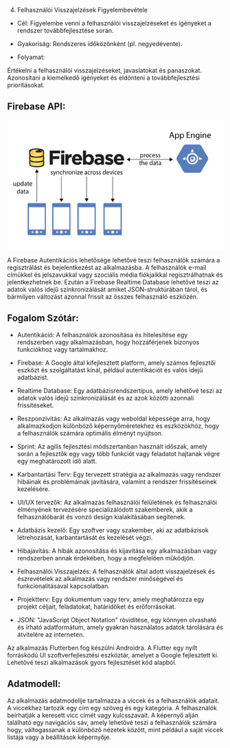 4. Felhasználói Visszajelzések Figyelembevétele
- Cél: Figyelembe venni a felhasználói visszajelzéseket és igényeket a rendszer továbbfejlesztése során.

- Gyakoriság: Rendszeres időközönként (pl. negyedévente).

- Folyamat:

Értékelni a felhasználói visszajelzéseket, javaslatokat és panaszokat.
Azonosítani a kiemelkedő igényeket és eldönteni a továbbfejlesztési prioritásokat.

## Firebase API:

![](firebase.png)

A Firebase Autentikációs lehetősége lehetővé teszi felhasználók számára a regisztrálást és bejelentkezést az alkalmazásba.
A felhasználók e-mail címükkel és jelszavukkal vagy szociális média fiókjaikkal regisztrálhatnak és jelentkezhetnek be.
Ezután a Firebase Realtime Database lehetővé teszi az adatok valós idejű szinkronizálását
amiket JSON-struktúrában tárol, és bármilyen változást azonnal frissít az összes felhasználó eszközén.

## Fogalom Szótár:

- Autentikáció: A felhasználók azonosítása és hitelesítése egy rendszerben vagy alkalmazásban, hogy hozzáférjenek bizonyos funkciókhoz vagy tartalmakhoz.

- Firebase: A Google által kifejlesztett platform, amely számos fejlesztői eszközt és szolgáltatást kínál, például autentikációt és valós idejű adatbázist.

- Realtime Database: Egy adatbázisrendszertípus, amely lehetővé teszi az adatok valós idejű szinkronizálását és az azok közötti azonnali frissítéseket.

- Reszponzivitás: Az alkalmazás vagy weboldal képessége arra, hogy alkalmazkodjon különböző képernyőméretekhez és eszközökhöz, hogy a felhasználók számára optimális élményt nyújtson.

- Sprint: Az agilis fejlesztési módszertanban használt időszak, amely során a fejlesztők egy vagy több funkciót vagy feladatot hajtanak végre egy meghatározott idő alatt.

- Karbantartási Terv: Egy tervezett stratégia az alkalmazás vagy rendszer hibáinak és problémáinak javítására, valamint a rendszer frissítéseinek kezelésére.

- UI/UX tervezők: Az alkalmazás felhasználói felületének és felhasználói élményének tervezésére specializálódott szakemberek, akik a felhasználóbarát és vonzó design kialakításában segítenek.

- Adatbázis kezelő: Egy szoftver vagy szakember, aki az adatbázisok létrehozását, karbantartását és kezelését végzi.

- Hibajavítás: A hibák azonosítása és kijavítása egy alkalmazásban vagy rendszerben annak érdekében, hogy a megfelelően működjön.

- Felhasználói Visszajelzés: A felhasználók által adott visszajelzések és észrevételek az alkalmazás vagy rendszer minőségével és funkcionalitásával kapcsolatban.

- Projektterv: Egy dokumentum vagy terv, amely meghatározza egy projekt céljait, feladatokat, határidőket és erőforrásokat.

- JSON: "JavaScript Object Notation" rövidítése, egy könnyen olvasható és írható adatformátum, amely gyakran használatos adatok tárolására és átvitelére az interneten.

Az alkalmazás Flutterben fog készülni Androidra.
A Flutter egy nyílt forráskódú UI szoftverfejlesztési eszköztár, amelyet a Google fejlesztett ki.
Lehetővé teszi alkalmazások gyors fejlesztését kód alapból.

## Adatmodell:

Az alkalmazás adatmodellje tartalmazza a viccek és a felhasználók adatait.
A viccekhez tartozik egy cím egy szöveg és egy kategória.
A felhasználók beírhatják a keresett vicc címét vagy kulcsszavait.
A képernyő alján található egy navigációs sáv, amely lehetővé teszi a felhasználók számára hogy, váltogassanak a különböző nézetek között, mint például a saját viccek listája vagy a beállítások képernyője.

